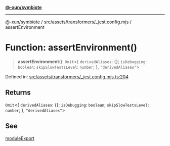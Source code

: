 [**@-xun/symbiote**](../../../../../README.md)

***

[@-xun/symbiote](../../../../../README.md) / [src/assets/transformers/\_jest.config.mjs](../README.md) / assertEnvironment

# Function: assertEnvironment()

> **assertEnvironment**(): `Omit`\<\{ `derivedAliases`: \{\}; `isDebugging`: `boolean`; `skipSlowTestsLevel`: `number`; \}, `"derivedAliases"`\>

Defined in: [src/assets/transformers/\_jest.config.mjs.ts:204](https://github.com/Xunnamius/symbiote/blob/0240ff85261f41befe2983f7e894edff74495bad/src/assets/transformers/_jest.config.mjs.ts#L204)

## Returns

`Omit`\<\{ `derivedAliases`: \{\}; `isDebugging`: `boolean`; `skipSlowTestsLevel`: `number`; \}, `"derivedAliases"`\>

## See

[moduleExport](moduleExport.md)
